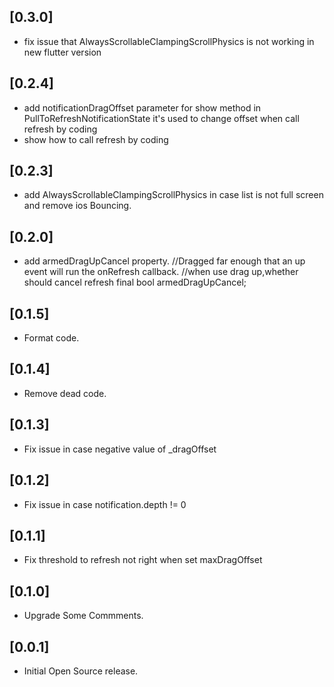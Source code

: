 ## [0.3.0]

* fix issue that AlwaysScrollableClampingScrollPhysics is not working in new flutter version 

## [0.2.4]

* add notificationDragOffset parameter for show method in PullToRefreshNotificationState
  it's used to change offset when call refresh by coding
* show how to call refresh by coding

## [0.2.3]

* add AlwaysScrollableClampingScrollPhysics in case list is not full screen and remove ios Bouncing.

## [0.2.0]

* add armedDragUpCancel property.
  //Dragged far enough that an up event will run the onRefresh callback.
  //when use drag up,whether should cancel refresh
  final bool armedDragUpCancel;

## [0.1.5]

* Format code.

## [0.1.4]

* Remove dead code.

## [0.1.3]

* Fix issue in case negative value of _dragOffset

## [0.1.2]

* Fix issue in case notification.depth != 0

## [0.1.1]

* Fix threshold to refresh not right when set maxDragOffset

## [0.1.0]

* Upgrade Some Commments.

## [0.0.1]

* Initial Open Source release.